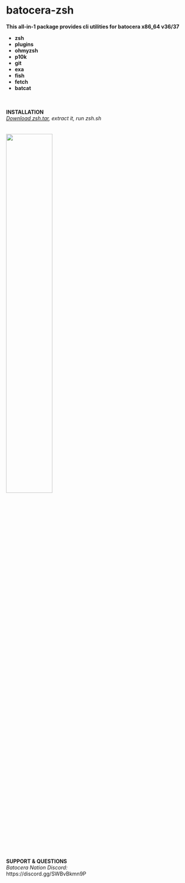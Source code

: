 # batocera-zsh
<b>This all-in-1 package provides cli utilities for batocera x86_64 v36/37 <br>

- zsh
- plugins 
- ohmyzsh
- p10k 
- git 
- exa
- fish 
- fetch 
- batcat
<br>
<br>
<b>INSTALLATION</b> <br>
</b><i><a href=https://github.com/uureel/batocera-zsh/raw/main/zsh.tar>Download zsh.tar</a>, extract it, run zsh.sh</font></b></i><br>
<br>
<br>
<img src=https://github.com/uureel/batocera-zsh/assets/116395185/1b860b58-feb3-414b-8bd3-57a12bcc064d style="width: 50%; height: 50%;"></img>
<br>
<br>
<b>SUPPORT & QUESTIONS</b> <br> 
<i>Batocera Nation Discord:</i><br>
https://discord.gg/SWBvBkmn9P
